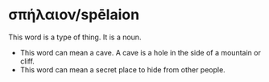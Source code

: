 # σπήλαιον/spēlaion
This word is a type of thing. It is a noun.
* This word can mean a cave. A cave is a hole in the side of a mountain or cliff.
* This word can mean a secret place to hide from other people.
